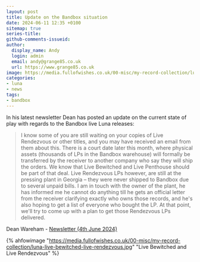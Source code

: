 ```yaml
---
layout: post
title: Update on the Bandbox situation
date: 2024-06-11 12:35 +0100
sitemap: true
series-title:
github-comments-issueid:
author:
  display_name: Andy
  login: admin
  email: andy@grange85.co.uk
  url: https://www.grange85.co.uk
image: https://media.fullofwishes.co.uk/00-misc/my-record-collection/luna-live-bewitched-live-rendezvous.jpg
categories:
- luna
- news
tags:
- bandbox
---
```

In his latest newsletter Dean has posted an update on the current state of play with regards to the Bandbox live Luna releases:

<blockquote>
I know some of you are still waiting on your copies of Live Rendezvous or other titles, and you may have received an email from them about this. There is a court date later this month, where physical assets (thousands of LPs in the Bandbox warehouse) will formally be transferred by the receiver to another company who say they will ship the orders. We know that Live Bewitched and Live Penthouse should be part of that deal. Live Rendezvous LPs however, are still at the pressing plant in Georgia – they were never shipped to Bandbox due to several unpaid bills. I am in touch with the owner of the plant, he has informed me he cannot do anything till he gets an official letter from the receiver clarifying exactly who owns those records, and he's also hoping to get a list of everyone who bought the LP. At that point, we'll try to come up with a plan to get those Rendezvous LPs delivered.
</blockquote>
<p class="caption">Dean Wareham - <a href="https://deanwareham.com/campaigns/918249">Newsletter (4th June 2024)</a> </p>

{% ahfowimage "https://media.fullofwishes.co.uk/00-misc/my-record-collection/luna-live-bewitched-live-rendezvous.jpg" "Live Bewitched and Live Rendezvous" %}
